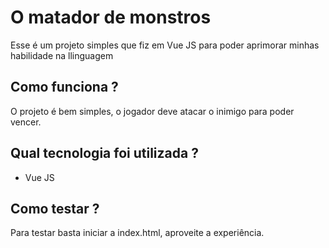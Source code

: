 # O matador de monstros
Esse é um projeto simples que fiz em Vue JS para poder aprimorar minhas habilidade na llinguagem

## Como funciona ?
O projeto é bem simples, o jogador deve atacar o inimigo para poder vencer.

## Qual tecnologia foi utilizada ? 
- Vue JS

## Como testar ?
Para testar basta iniciar a index.html, aproveite a experiência.
